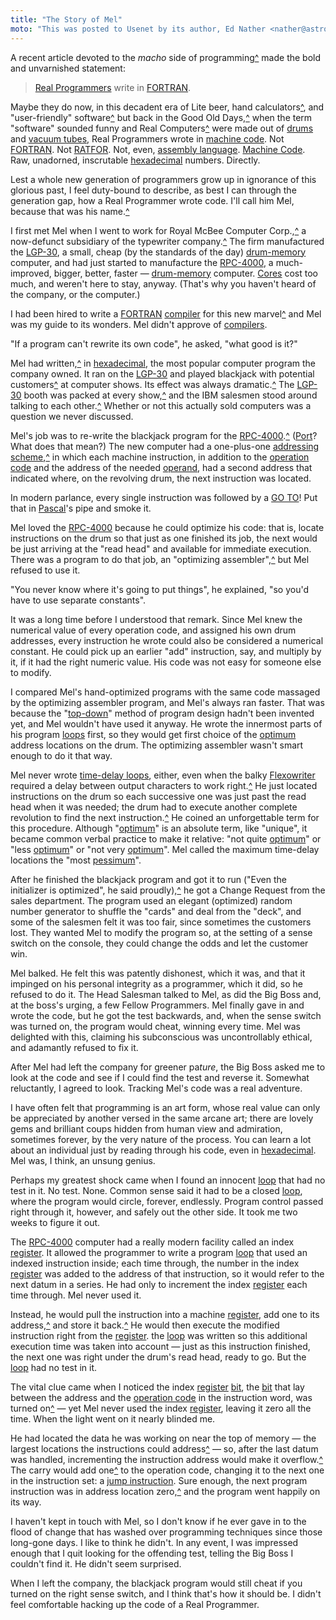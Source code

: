 ```yaml
---
title: "The Story of Mel"
moto: "This was posted to Usenet by its author, Ed Nather <nather@astro.as.utexas.edu>, on May 21, 1983."
---
```


A recent article devoted to the _macho_ side of programming[^](#annotations/recent-article)
made the bold and unvarnished statement:

> [Real Programmers](#glossary/real-programmer) write in [FORTRAN](#fortran).

Maybe they do now,
in this decadent era of
Lite beer, hand calculators[^](#annotations/calculators), and "user-friendly" software[^](#annotations/user-friendly-quatations)
but back in the Good Old Days,[^](#annotations/story-timeline-estimation)
when the term "software" sounded funny
and Real Computers[^](#annotations/real-computers) were made out of [drums](#glossary/drum-memory) and [vacuum tubes](#glossary/vacuum-tube),
Real Programmers wrote in [machine code](#glossary/machine-code).
Not [FORTRAN](#glossary/fortran). Not [RATFOR](#glossary/ratfor). Not, even, [assembly language](#glossary/assembly-language).
[Machine Code](#glossary/machine-code).
Raw, unadorned, inscrutable [hexadecimal](#glossary/hexadecimal) numbers.
Directly.

Lest a whole new generation of programmers
grow up in ignorance of this glorious past,
I feel duty-bound to describe,
as best I can through the generation gap,
how a Real Programmer wrote code.
I'll call him Mel,
because that was his name.[^](#annotations/mel-kaye-bio)

I first met Mel when I went to work for Royal McBee Computer Corp.,[^](#annotations/the-timeline-of-royal-mcbee)
a now-defunct subsidiary of the typewriter company.[^](#annotations/the-ghost-of-royal-mcbee) <!-- get rid of `ghost` -->
The firm manufactured the [LGP-30](#glossary/lgp-30),
a small, cheap (by the standards of the day)
[drum-memory](#glossary/drum-memory) computer,
and had just started to manufacture
the [RPC-4000](#glossary/rpc-4000), a much-improved,
bigger, better, faster — [drum-memory](#glossary/drum-memory) computer.
[Cores](#glossary/magnetic-core-memory) cost too much,
and weren't here to stay, anyway.
(That's why you haven't heard of the company,
or the computer.)

I had been hired to write a [FORTRAN](#fortran) [compiler](#glossary/compiler)
for this new marvel[^](#annotations/librazette-marvel) and Mel was my guide to its wonders.
Mel didn't approve of [compilers](#glossary/compiler).

"If a program can't rewrite its own code",
he asked, "what good is it?"

Mel had written,[^](#annotations/handwritten-code)
in [hexadecimal](#glossary/hexadecimal),
the most popular computer program the company owned.
It ran on the [LGP-30](#glossary/lgp-30)
and played blackjack with potential customers[^](#annotations/librazette-chicago-automation-show)
at computer shows.
Its effect was always dramatic.[^](#annotations/librazette-quote-1)
The [LGP-30](#glossary/lgp-30) booth was packed at every show,[^](#annotations/librazette-quote-2)
and the IBM salesmen stood around
talking to each other.[^](#annotations/librazette-quote-3)
Whether or not this actually sold computers
was a question we never discussed.

Mel's job was to re-write
the blackjack program for the [RPC-4000](#glossary/rpc-4000).[^](#annotations/mels-blackjack-game)
([Port](#glossary/port)? What does that mean?)
The new computer had a one-plus-one
[addressing scheme](#glossary/addressing-scheme),[^](#annotations/instruction1)
in which each machine instruction,
in addition to the [operation code](#glossary/operation-code)
and the address of the needed [operand](#glossary/operand),
had a second address that indicated where, on the revolving drum,
the next instruction was located.

In modern parlance,
every single instruction was followed by a [GO TO](#glossary/goto)!
Put that in [Pascal](#glossary/pascal)'s pipe and smoke it.

Mel loved the [RPC-4000](#glossary/rpc-4000)
because he could optimize his code:
that is, locate instructions on the drum
so that just as one finished its job,
the next would be just arriving at the "read head"
and available for immediate execution.
There was a program to do that job,
an "optimizing assembler",[^](#annotations/ref1) <!-- consider removal -->
but Mel refused to use it.

"You never know where it's going to put things",
he explained, "so you'd have to use separate constants".

It was a long time before I understood that remark.
Since Mel knew the numerical value
of every operation code,
and assigned his own drum addresses,
every instruction he wrote could also be considered
a numerical constant.
He could pick up an earlier "add" instruction, say,
and multiply by it,
if it had the right numeric value.
His code was not easy for someone else to modify.

I compared Mel's hand-optimized programs
with the same code massaged by the optimizing assembler program,
and Mel's always ran faster.
That was because the "[top-down](#glossary/top-down-design)" method of program design
hadn't been invented yet,
and Mel wouldn't have used it anyway.
He wrote the innermost parts of his program [loops](#glossary/loop) first,
so they would get first choice
of the [optimum](#glossary/optimum) address locations on the drum.
The optimizing assembler wasn't smart enough to do it that way.

Mel never wrote [time-delay loops](#glossary/time-delay-loop), either,
even when the balky [Flexowriter](#glossary/friden-flexowriter)
required a delay between output characters to work right.[^](#annotations/flexowriter-cps)
He just located instructions on the drum
so each successive one was just past the read head
when it was needed;
the drum had to execute another complete revolution
to find the next instruction.[^](#annotations/mechanical-structure-vs-original-design)
He coined an unforgettable term for this procedure.
Although "[optimum](#glossary/optimum)" is an absolute term,
like "unique", it became common verbal practice
to make it relative:
"not quite [optimum](#glossary/optimum)" or "less [optimum](#glossary/optimum)"
or "not very [optimum](#glossary/optimum)".
Mel called the maximum time-delay locations
the "most [pessimum](#glossary/pessimum)".

After he finished the blackjack program
and got it to run
("Even the initializer is optimized",
he said proudly),[^](#annotations/mels-note-location-00000)
he got a Change Request from the sales department.
The program used an elegant (optimized)
random number generator
to shuffle the "cards" and deal from the "deck",
and some of the salesmen felt it was too fair,
since sometimes the customers lost.
They wanted Mel to modify the program
so, at the setting of a sense switch on the console,
they could change the odds and let the customer win.

Mel balked.
He felt this was patently dishonest,
which it was,
and that it impinged on his personal integrity as a programmer,
which it did,
so he refused to do it.
The Head Salesman talked to Mel,
as did the Big Boss and, at the boss's urging,
a few Fellow Programmers.
Mel finally gave in and wrote the code,
but he got the test backwards,
and, when the sense switch was turned on,
the program would cheat, winning every time.
Mel was delighted with this,
claiming his subconscious was uncontrollably ethical,
and adamantly refused to fix it.

After Mel had left the company for greener pa$ture$,
the Big Boss asked me to look at the code
and see if I could find the test and reverse it.
Somewhat reluctantly, I agreed to look.
Tracking Mel's code was a real adventure.

I have often felt that programming is an art form,
whose real value can only be appreciated
by another versed in the same arcane art;
there are lovely gems and brilliant coups
hidden from human view and admiration, sometimes forever,
by the very nature of the process.
You can learn a lot about an individual
just by reading through his code,
even in [hexadecimal](#glossary/hexadecimal).
Mel was, I think, an unsung genius.

Perhaps my greatest shock came
when I found an innocent [loop](#glossary/loop) that had no test in it.
No test. None.
Common sense said it had to be a closed [loop](#glossary/loop),
where the program would circle, forever, endlessly.
Program control passed right through it, however,
and safely out the other side.
It took me two weeks to figure it out.

The [RPC-4000](#glossary/rpc-4000) computer had a really modern facility
called an index [register](#glossary/register).
It allowed the programmer to write a program [loop](#glossary/loop)
that used an indexed instruction inside;
each time through,
the number in the index [register](#glossary/register)
was added to the address of that instruction,
so it would refer
to the next datum in a series.
He had only to increment the index [register](#glossary/register)
each time through.
Mel never used it.

Instead, he would pull the instruction into a machine [register](#glossary/register),
add one to its address,[^](#annotations/index-register-1)
and store it back.[^](#annotations/index-register-2)
He would then execute the modified instruction
right from the [register](#glossary/register).
the [loop](#glossary/loop) was written so this additional execution time
was taken into account —
just as this instruction finished,
the next one was right under the drum's read head,
ready to go.
But the [loop](#glossary/loop) had no test in it.

The vital clue came when I noticed
the index [register](#glossary/register) [bit](#glossary/bit),
the [bit](#glossary/bit) that lay between the address
and the [operation code](#glossary/operation-code) in the instruction word,
was turned on[^](#annotations/bit-binary-note) —
yet Mel never used the index [register](#glossary/register),
leaving it zero all the time.
When the light went on it nearly blinded me.

He had located the data he was working on
near the top of memory —
the largest locations the instructions could address[^](#annotations/rpc-4000-operand-address) —
so, after the last datum was handled,
incrementing the instruction address
would make it overflow.[^](#annotations/numeric-overflow)
The carry would add one[^](#annotations/how-instructions-are-composed) to the
operation code, changing it to the next one in the instruction set:
a [jump instruction](#glossary/jump-instruction).
Sure enough, the next program instruction was
in address location zero,[^](#annotations/rpc-4000-drum-memory-lowest-address)
and the program went happily on its way.

I haven't kept in touch with Mel,
so I don't know if he ever gave in to the flood of
change that has washed over programming techniques
since those long-gone days.
I like to think he didn't.
In any event,
I was impressed enough that I quit looking for the
offending test,
telling the Big Boss I couldn't find it.
He didn't seem surprised.

When I left the company,
the blackjack program would still cheat
if you turned on the right sense switch,
and I think that's how it should be.
I didn't feel comfortable
hacking up the code of a Real Programmer.
